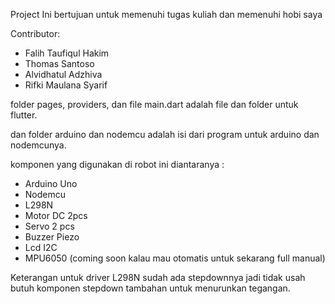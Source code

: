 Project Ini bertujuan untuk memenuhi tugas kuliah dan memenuhi hobi saya

Contributor:

- Falih Taufiqul Hakim
- Thomas Santoso
- Alvidhatul Adzhiva
- Rifki Maulana Syarif


folder pages, providers, dan file main.dart adalah file dan folder untuk flutter.

dan folder arduino dan nodemcu adalah isi dari program untuk arduino dan nodemcunya.

komponen yang digunakan di robot ini diantaranya :
- Arduino Uno
- Nodemcu
- L298N
- Motor DC 2pcs
- Servo 2 pcs
- Buzzer Piezo
- Lcd I2C
- MPU6050 (coming soon kalau mau otomatis untuk sekarang full manual)

Keterangan untuk driver L298N sudah ada stepdownnya jadi tidak usah butuh komponen stepdown tambahan untuk menurunkan tegangan.
